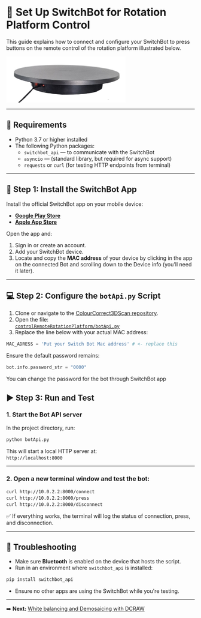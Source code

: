 # 🤖 Set Up SwitchBot for Rotation Platform Control

This guide explains how to connect and configure your SwitchBot to press buttons on the remote control of the rotation platform illustrated below.

![Camera Triapod Setup](img/turnTableCut.png)

---
## 🧰 Requirements

- Python 3.7 or higher installed
- The following Python packages:
  - `switchbot_api` — to communicate with the SwitchBot
  - `asyncio` — (standard library, but required for async support)
  - `requests` or `curl` (for testing HTTP endpoints from terminal)

---

## 📱 Step 1: Install the SwitchBot App

Install the official SwitchBot app on your mobile device:

- **[Google Play Store](https://play.google.com/store/apps/details?id=com.theswitchbot.switchbot&hl=en&pli=1)**
- **[Apple App Store](https://apps.apple.com/de/app/switchbot/id1087374760)**

Open the app and:

1. Sign in or create an account.
2. Add your SwitchBot device.
3. Locate and copy the **MAC address** of your device by clicking in the app on the connected Bot and scrolling down to the Device info (you'll need it later).

---

## 💻 Step 2: Configure the `botApi.py` Script

1. Clone or navigate to the [ColourCorrect3DScan repository](https://github.com/sevenPetalFlower/ColourCorrect3DScan).
2. Open the file:  
   [`controlRemoteRotationPlatform/botApi.py`](https://github.com/sevenPetalFlower/ColourCorrect3DScan/edit/main/controlRemoteRotationPlatform/botApi.py)
3. Replace the line below with your actual MAC address:

```python
MAC_ADRESS = 'Put your Switch Bot Mac address' # <- replace this
```
Ensure the default password remains:

```python
bot.info.password_str = "0000"
```

You can change the password for the bot through SwitchBot app 

## ▶️ Step 3: Run and Test

### 1. Start the Bot API server

In the project directory, run:

```bash
python botApi.py
```

This will start a local HTTP server at:  
`http://localhost:8000`

---

### 2. Open a new terminal window and test the bot:

```bash
curl http://10.0.2.2:8000/connect
curl http://10.0.2.2:8000/press
curl http://10.0.2.2:8000/disconnect
```

✅ If everything works, the terminal will log the status of connection, press, and disconnection.

---

## 🧪 Troubleshooting

- Make sure **Bluetooth** is enabled on the device that hosts the script.
- Run in an environment where `switchbot_api` is installed:

```bash
pip install switchbot_api
```

- Ensure no other apps are using the SwitchBot while you're testing.

---

➡️ **Next:** [White balancing and Demosaicing with DCRAW](DCRAW_WhiteBalance_Demosaic.md)
